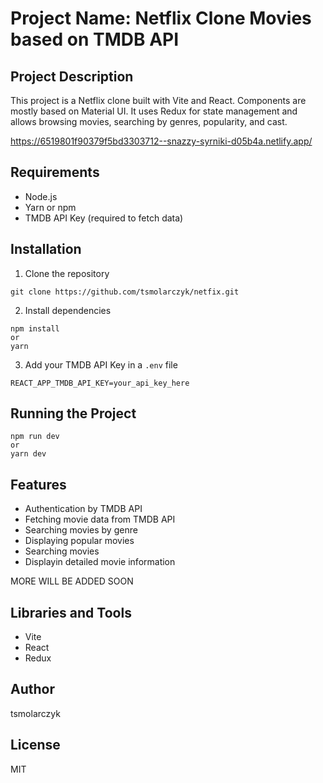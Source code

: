 # Project Name: Netflix Clone Movies based on TMDB API

## Project Description
This project is a Netflix clone built with Vite and React. Components are mostly based on Material UI. It uses Redux for state management and allows browsing movies, searching by genres, popularity, and cast.

https://6519801f90379f5bd3303712--snazzy-syrniki-d05b4a.netlify.app/

## Requirements

- Node.js
- Yarn or npm
- TMDB API Key (required to fetch data)

## Installation

1. Clone the repository
```
git clone https://github.com/tsmolarczyk/netfix.git
```
2. Install dependencies
```
npm install
or
yarn
```
3. Add your TMDB API Key in a `.env` file
```
REACT_APP_TMDB_API_KEY=your_api_key_here
```

## Running the Project
```
npm run dev
or
yarn dev
```

## Features

- Authentication by TMDB API
- Fetching movie data from TMDB API
- Searching movies by genre
- Displaying popular movies
- Searching movies
- Displayin detailed movie information

MORE WILL BE ADDED SOON

## Libraries and Tools

- Vite
- React
- Redux

## Author

tsmolarczyk

## License

MIT


